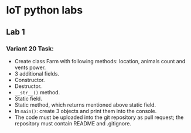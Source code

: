 # IoT python labs

## Lab 1
### Variant 20 Task:
 - Create class Farm with following methods: location, animals count and vents power.
 - 3 additional fields.
 - Constructor.
 - Destructor.
 - `__str__()` method.
 - Static field.
 - Static method, which returns mentioned above static field.
 - In `main()`: create 3 objects and print them into the console.
 - The code must be uploaded into the git repository as pull request; the repository must contain README and .gitignore.


